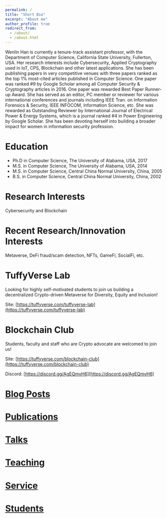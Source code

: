 ```yaml
---
permalink: /
title: "Short Bio"
excerpt: "About me"
author_profile: true
redirect_from: 
  - /about/
  - /about.html
---
```


Wenlin Han is currently a tenure-track assistant professor, with the Department of Computer Science, California State University, Fullerton, USA. Her research interests include Cybersecurity, Applied Cryptography used in IoT, CPS, Blockchain and other latest applications. She has been publishing papers in very competitive venues with three papers ranked as the top 1% most-cited articles published in Computer Science. One paper was ranked #9 by Google Scholar among all Computer Security & Cryptography articles in 2016. One paper was rewarded Best Paper Runner-up Award. She has served as an editor, PC member or reviewer for various international conferences and journals including IEEE Tran. on Information Forensics & Security, IEEE INFOCOM, Information Science, etc. She was rewarded as Outstanding Reviewer by International Journal of Electrical Power & Energy Systems, which is a journal ranked #4 in Power Engineering by Google Scholar. She has been devoting herself into building a broader impact for women in information security profession.

Education
======
* Ph.D in Computer Science, The University of Alabama, USA, 2017
* M.S. in Computer Science, The University of Alabama, USA, 2014
* M.S. in Computer Science, Central China Normal University, China, 2005
* B.S. in Computer Science, Central China Normal University, China, 2002

Research Interests
======
Cybersecurity and Blockchain

Recent Research/Innovation Interests
======
Metaverse, DeFi fraud/scam detection, NFTs, GameFi, SocialFi, etc.

TuffyVerse Lab
======
Looking for highly self-motivated students to join us building a decentralized Crypto-driven Metaverse for Diversity, Equity and Inclusion!

Site: [https://tuffyverse.com/tuffyverse-lab](https://tuffyverse.com/tuffyverse-lab)

Blockchain Club
======
Students, faculty and staff who are Crypto advocate are welcomed to join us!

Site: [https://tuffyverse.com/blockchain-club](https://tuffyverse.com/blockchain-club) 

Discord: [https://discord.gg/AgEQmvH6](https://discord.gg/AgEQmvH6)

[Blog Posts](https://wenlinhan.github.io/year-archive/)
======

[Publications](https://wenlinhan.github.io/publications/)
======

[Talks](https://wenlinhan.github.io/talks/)
======

[Teaching](https://wenlinhan.github.io/teaching/)
======

[Service](https://wenlinhan.github.io/cv/)
======

[Students](https://wenlinhan.github.io/students/)
======
